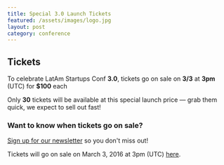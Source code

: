 ```yaml
---
title: Special 3.0 Launch Tickets
featured: /assets/images/logo.jpg
layout: post
category: conference
---
```


<h2>Tickets</h2>
<p>To celebrate LatAm Startups Conf <strong>3.0</strong>, tickets go on sale on <strong>3/3</strong> at <strong>3pm</strong> (UTC) for <strong>$100</strong> each</p>
<p>Only <strong>30</strong> tickets will be available at this special launch price &mdash; grab them quick, we expect to sell out fast!</p>

<h3>Want to know when tickets go on sale?</h3>
<p><a href="#join-the-movement">Sign up for our newsletter</a> so you don't miss out!</p>
<!--more-->

<p>Tickets will go on sale on March 3, 2016 at 3pm (UTC) <a href="/tickets.html">here</a>.</p>
